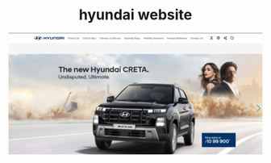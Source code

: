 
<center><h1>hyundai website</h1></center>
<a href="https://github.com/13-Bhupendra/hyundai-website/tree/main/Hyundai%20web" >
  <img src="https://github.com/13-Bhupendra/hyundai-website/blob/main/Screenshot%202024-11-12%20184757.png" >
</a>

